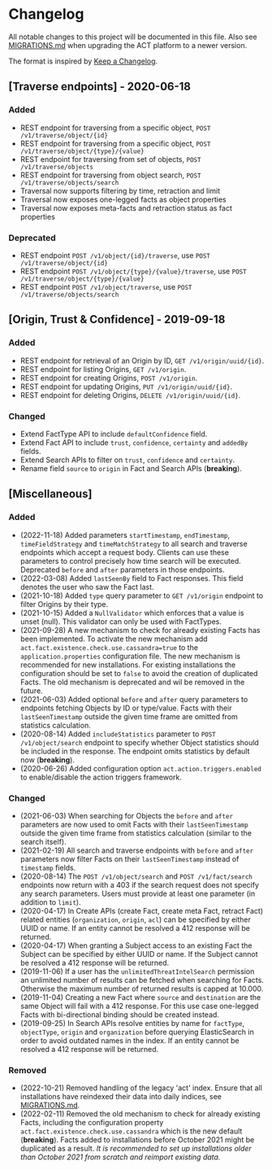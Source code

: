 # Changelog
All notable changes to this project will be documented in this file. Also see [MIGRATIONS.md](MIGRATIONS.md) when upgrading the ACT platform to a newer version.

The format is inspired by [Keep a Changelog](https://keepachangelog.com/en/1.0.0/).

## [Traverse endpoints] - 2020-06-18
### Added
- REST endpoint for traversing from a specific object, `POST /v1/traverse/object/{id}`
- REST endpoint for traversing from a specific object, `POST /v1/traverse/object/{type}/{value}`
- REST endpoint for traversing from set of objects, `POST /v1/traverse/objects`
- REST endpoint for traversing from object search, `POST /v1/traverse/objects/search`
- Traversal now supports filtering by time, retraction and limit 
- Traversal now exposes one-legged facts as object properties
- Traversal now exposes meta-facts and retraction status as fact properties
 
### Deprecated
- REST endpoint `POST /v1/object/{id}/traverse`, use `POST /v1/traverse/object/{id}`
- REST endpoint `POST /v1/object/{type}/{value}/traverse`, use `POST /v1/traverse/object/{type}/{value}`
- REST endpoint `POST /v1/object/traverse`, use `POST /v1/traverse/objects/search`

## [Origin, Trust & Confidence] - 2019-09-18
### Added
- REST endpoint for retrieval of an Origin by ID, `GET /v1/origin/uuid/{id}`.
- REST endpoint for listing Origins, `GET /v1/origin`.
- REST endpoint for creating Origins, `POST /v1/origin`.
- REST endpoint for updating Origins, `PUT /v1/origin/uuid/{id}`.
- REST endpoint for deleting Origins, `DELETE /v1/origin/uuid/{id}`.

### Changed
- Extend FactType API to include `defaultConfidence` field.
- Extend Fact API to include `trust`, `confidence`, `certainty` and `addedBy` fields.
- Extend Search APIs to filter on `trust`, `confidence` and `certainty`.
- Rename field `source` to `origin` in Fact and Search APIs (**breaking**).

## [Miscellaneous]
### Added
- (2022-11-18) Added parameters `startTimestamp`, `endTimestamp`, `timeFieldStrategy` and `timeMatchStrategy` to all search
and traverse endpoints which accept a request body. Clients can use these parameters to control precisely how time search
will be executed. Deprecated `before` and `after` parameters in those endpoints.
- (2022-03-08) Added `lastSeenBy` field to Fact responses. This field denotes the user who saw the Fact last.
- (2021-10-18) Added `type` query parameter to `GET /v1/origin` endpoint to filter Origins by their type.
- (2021-10-15) Added a `NullValidator` which enforces that a value is unset (null). This validator can only be used with FactTypes.
- (2021-09-28) A new mechanism to check for already existing Facts has been implemented. To activate the new mechanism
add `act.fact.existence.check.use.cassandra=true` to the `application.properties` configuration file. The new mechanism
is recommended for new installations. For existing installations the configuration should be set to `false` to avoid the
creation of duplicated Facts. The old mechanism is deprecated and wil be removed in the future.
- (2021-06-03) Added optional `before` and `after` query parameters to endpoints fetching Objects by ID or type/value.
Facts with their `lastSeenTimestamp` outside the given time frame are omitted from statistics calculation.
- (2020-08-14) Added `includeStatistics` parameter to `POST /v1/object/search` endpoint to specify whether Object statistics
should be included in the response. The endpoint omits statistics by default now (**breaking**).
- (2020-06-26) Added configuration option `act.action.triggers.enabled` to enable/disable the action triggers framework.

### Changed
- (2021-06-03) When searching for Objects the `before` and `after` parameters are now used to omit Facts with their
`lastSeenTimestamp` outside the given time frame from statistics calculation (similar to the search itself).
- (2021-02-19) All search and traverse endpoints with `before` and `after` parameters now filter Facts on their `lastSeenTimestamp`
instead of `timestamp` fields.
- (2020-08-14) The `POST /v1/object/search` and `POST /v1/fact/search` endpoints now return with a 403 if the search request
does not specify any search parameters. Users must provide at least one parameter (in addition to `limit`).
- (2020-04-17) In Create APIs (create Fact, create meta Fact, retract Fact) related entities (`organization`, `origin`, `acl`)
can be specified by either UUID or name. If an entity cannot be resolved a 412 response will be returned.
- (2020-04-17) When granting a Subject access to an existing Fact the Subject can be specified by either UUID or name.
If the Subject cannot be resolved a 412 response will be returned.
- (2019-11-06) If a user has the `unlimitedThreatIntelSearch` permission an unlimited number of results can be fetched when
searching for Facts. Otherwise the maximum number of returned results is capped at 10.000.
- (2019-11-04) Creating a new Fact where `source` and `destination` are the same Object will fail with a 412 response.
For this use case one-legged Facts with bi-directional binding should be created instead.
- (2019-09-25) In Search APIs resolve entities by name for `factType`, `objectType`, `origin` and `organization` before querying
ElasticSearch in order to avoid outdated names in the index. If an entity cannot be resolved a 412 response will be returned.

### Removed
- (2022-10-21) Removed handling of the legacy 'act' index. Ensure that all installations have reindexed their data into
daily indices, see [MIGRATIONS.md](MIGRATIONS.md).
- (2022-02-11) Removed the old mechanism to check for already existing Facts, including the configuration property
`act.fact.existence.check.use.cassandra` which is the new default (**breaking**). Facts added to installations before
October 2021 might be duplicated as a result. *It is recommended to set up installations older than October 2021 from
scratch and reimport existing data.*
